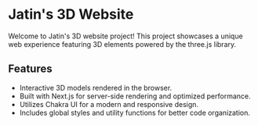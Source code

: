 # Jatin's 3D Website

Welcome to Jatin's 3D website project! This project showcases a unique web experience featuring 3D elements powered by the three.js library.

## Features

- Interactive 3D models rendered in the browser.
- Built with Next.js for server-side rendering and optimized performance.
- Utilizes Chakra UI for a modern and responsive design.
- Includes global styles and utility functions for better code organization.
